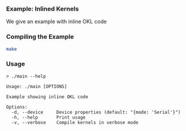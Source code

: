### Example: Inlined Kernels

We give an example with inline OKL code

### Compiling the Example

```bash
make
```

### Usage

```
> ./main --help

Usage: ./main [OPTIONS]

Example showing inline OKL code

Options:
  -d, --device     Device properties (default: "{mode: 'Serial'}")
  -h, --help       Print usage
  -v, --verbose    Compile kernels in verbose mode
```
